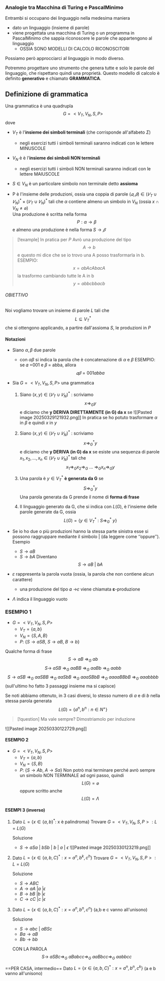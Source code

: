 ### Analogie tra Macchina di Turing e PascalMinimo
Entrambi si occupano dei linguaggio nella medesima maniera
- dato un linguaggio (insieme di parole)
- viene progettata una macchina di Turing o un programma in PascalMinimo che sappia riconoscere le parole che appartengono al linguaggio
	- OSSIA SONO MODELLI DI CALCOLO RICONOSCITORI

Possiamo però approcciarci al linguaggio in modo diverso.

Potremmo progettare uno strumento che genera tutte e solo le parole del linguaggio, che rispettano quindi una proprietà.
Questo modello di calcolo è definito **generativo** e chiamato **GRAMMATICA**.

## Definizione di grammatica
Una grammatica è una quadrupla
$$G = <V_{T}, V_{N}, S, P>$$dove
- $V_{T}$ è l'**insieme dei simboli terminali** (che corrisponde all'alfabeto $\Sigma$)
	- negli esercizi tutti i simboli terminali saranno indicati con le lettere MINUSCOLE
	
- $V_{N}$ è è l'**insieme dei simboli NON terminali**
	- negli esercizi tutti i simboli NON terminali saranno indicati con le lettere MAIUSCOLE
	
- $S \in V_{N}$ è un particolare simbolo non terminale detto **assioma**
	
- P è l'insieme delle produzioni, ossia una coppia di parole $(𝛼, 𝛽) ∈ (𝑉_{T} ∪ 𝑉_{N} )^{*} ×(𝑉_{T} ∪ 𝑉_{N})^{*}$ tali che $\alpha$ contiene almeno un simbolo in $V_{N}$ (ossia $x \cap V_{N} \ne \varnothing$)   
	Una produzione è scritta nella forma $$P: \alpha \rightarrow \beta$$e almeno una produzione è nella forma $S → 𝛽$
	
>[!example] In pratica per $P$
>Avrò una produzione del tipo $$A \rightarrow b$$e questo mi dice che se io trovo una A posso trasformarla in b.
>ESEMPIO: $$x = abAcAbacA$$la trasformo cambiando tutte le A in b $$y = abbcbbacb$$

###### OBIETTIVO
Noi vogliamo trovare un insieme di parole $L$ tali che $$L \subseteq V_{T}^*$$che si ottengono applicando, a partire dall'assioma $S$, le produzioni in $P$

#### Notazioni
- Siano $\alpha, \beta$ due parole
	- con $\alpha\beta$ si indica la parola che è concatenazione di $\alpha$ e $\beta$
		ESEMPIO: se 𝛼 =001 e 𝛽 = abba, allora $$𝛼𝛽 = 001abba$$

- Sia $G = <V_{T}, V_{N}, S, P>$ una grammatica
	1)  Siano $(x, y) ∈ (𝑉_{T} ∪ 𝑉_{N} )^{*}$ : scriviamo $$x \Rightarrow_{G} y$$e diciamo che **y DERIVA DIRETTAMENTE (in G) da x** se
		![[Pasted image 20250329121932.png]]
		In pratica se ho potuto trasformare $\alpha$ in $\beta$ e quindi $x$ in $y$
	
	2) Siano $(x, y) ∈ (𝑉_{T} ∪ 𝑉_{N} )^{*}$ : scriviamo $$x \Rightarrow_{G}^{*} y$$e diciamo che **y DERIVA (in G) da x** se esiste una sequenza di parole $x_{1}, x_{2},...,x_{n} \in (𝑉_{T} ∪ 𝑉_{N} )^{*}$ tali che $$x_{1} \Rightarrow_{G} x_{2} \Rightarrow_{G} 
 \ ... \ \Rightarrow_{G} x_{n} \Rightarrow_{G} y$$

	3) Una parola è $y \in V_{T}^{*}$ **è generata da G** se $$S \Rightarrow_{G}^{*} y$$Una parola generata da G prende il nome di **forma di frase**

	4) Il linguaggio generato da G, che si indica con $L(G)$, è l'insieme delle parole generate da G, ossia $$L(G) = \{y \in V_{T}^{*} \ : \ S \Rightarrow_{G}^{*} \ y\}$$

- Se io ho due o più produzioni hanno la stessa parte sinistra esse si possono raggruppare mediante il simbolo $|$ (da leggere come ‘‘oppure’’).
	Esempio
	- $S \rightarrow aB$
	- $S \rightarrow bA$
	Diventano
$$S \rightarrow aB \ | \ bA$$

- 𝜀 rappresenta la parola vuota (ossia, la parola che non contiene alcun carattere) 
	- una produzione del tipo 𝛼 →𝜀 viene chiamata 𝛆-produzione 
	
- $Λ$ indica il linguaggio vuoto

### ESEMPIO 1
- $G = <V_{T}, V_{N}, S, P>$
	- $V_{T} = \{a,b\}$
	- $V_{N} = \{S, A, B\}$
	- $P:$   {$S \rightarrow aSB$, $S \rightarrow aB$, $B \rightarrow b$}

Qualche forma di frase 
$$S \rightarrow aB \ \Rightarrow_{G} \ ab$$
$$S \rightarrow \ aSB \ \Rightarrow_{G} \ aaBB \ \Rightarrow_{G} \ aaBb \ \Rightarrow_{G} \ aabb$$$$S \rightarrow aSB \ \Rightarrow_{G} \ aaSBB \ \Rightarrow_{G} \ aaSbB \ \Rightarrow_{G} \ aaaSBbB \ \Rightarrow_{G} \ aaaaBBbB \ \Rightarrow_{G} \ aaabbbb$$(sull'ultimo ho fatto 3 passaggi insieme ma si capisce)

Se noti abbiamo ottenuto, in 3 casi diversi, lo stesso numero di $a$ e di $b$ nella stessa parola generata
$$L(G) = \{a^{n}, b^{n} : n \in N^{+}\}$$
>[!question] Ma vale sempre? 
> Dimostriamolo per induzione
> 
![[Pasted image 20250330122729.png]]


#### ESEMPIO 2
- $G = <V_{T}, V_{N}, S, P>$
	- $V_{T} = \{a,b\}$
	- $V_{N} = \{S, B\}$
	- $P:$   {$S \rightarrow Ab$, $A \rightarrow Sa$}
Non potrò mai terminare perché avrò sempre un simbolo NON TERMINALE ad ogni passo, quindi $$ L(G) = \varnothing$$oppure scritto anche $$L(G) = \Lambda$$

#### ESEMPI 3 (inverso)
1) Dato $L = \{x \in \{a,b\}^{*} :$ x è palindroma$\}$ 
	Trovare $G = <V_{T}, V_{N}, S, P> : L = L(G)$
	
	Soluzione
	- $S \rightarrow aSa \ | \ bSb \ | \ b \ | \ a \ | \ \epsilon$
		 ![[Pasted image 20250330123219.png]]


2) Dato $L = \{x \in \{a,b,C\}^{*} : x = a^{n}, b^{k}, c^{h}\}$ 
	Trovare $G = <V_{T}, V_{N}, S, P> : L = L(G)$
	
	Soluzione
	- $S \rightarrow ABC$
	- $A \rightarrow aA \ | a \ | \epsilon$
	- $B \rightarrow bB \ | b \ | \epsilon$
	- $C \rightarrow cC \ | c \ | \epsilon$


3) Dato $L = \{x \in \{a,b,C\}^{*} : x = a^{n}, b^{n}, c^{n}\}$ (a,b e c vanno all'unisono)
	
	Soluzione
	- $S \rightarrow abc \ | \ aBSc$
	- $Ba \rightarrow aB$
	- $Bb \rightarrow bb$
	
	CON LA PAROLA $$S \rightarrow \ aSBc \Rightarrow_{G} \ aBabcc \Rightarrow_{G} \ aaBbcc \Rightarrow_{G} \ aabbcc$$



==PER CASA, intermedio==
Dato $L = \{x \in \{a,b,C\}^{*} : x = a^{n}, b^{n}, c^{k}\}$ (a e b vanno all'unisono)


